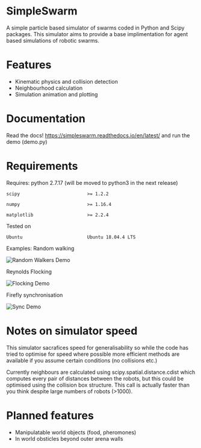 # SimpleSwarm

A simple particle based simulator of swarms coded in Python and Scipy packages. This simulator aims to provide a base implimentation for agent based simulations of robotic swarms.

Features
===========
- Kinematic physics and collision detection
- Neighbourhood calculation
- Simulation animation and plotting

Documentation
==============
Read the docs! https://simpleswarm.readthedocs.io/en/latest/ and run the demo (demo.py)

Requirements
==============
Requires:
    python                        2.7.17 (will be moved to python3 in the next release)
    
    scipy                         >= 1.2.2 
    
    numpy                         >= 1.16.4 
    
    matplotlib                    >= 2.2.4
    
Tested on

    Ubuntu                        Ubuntu 18.04.4 LTS




Examples:
Random walking

![Random Walkers Demo](https://i.imgur.com/FRZGdR6.gif)

Reynolds Flocking

![Flocking Demo](https://i.imgur.com/nKHXBAW.gif)

Firefly synchronisation

![Sync Demo](https://i.imgur.com/fMhaoQ0.gif)

Notes on simulator speed
========================
This simulator sacrafices speed for generalisability so while the code has tried to optimise for speed where possible more efficient methods are available if you assume certain conditions (no collisions etc.)  

Currently neighbours are calculated using scipy.spatial.distance.cdist which computes every pair of distances between the robots, but this could be optimised using the collision box structure. This call is actually faster than you think despite large numbers of robots (>1000). 

Planned features
===============
 - Manipulatable world objects (food, pheromones)
 - In world obsticles beyond outer arena walls
